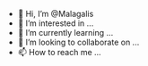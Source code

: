 - 👋 Hi, I’m @Malagalis
- 👀 I’m interested in ...
- 🌱 I’m currently learning ...
- 💞️ I’m looking to collaborate on ...
- 📫 How to reach me ...

<!---
Malagalis/Malagalis is a ✨ special ✨ repository because its `README.md` (this file) appears on your GitHub profile.
You can click the Preview link to take a look at your changes.
--->
